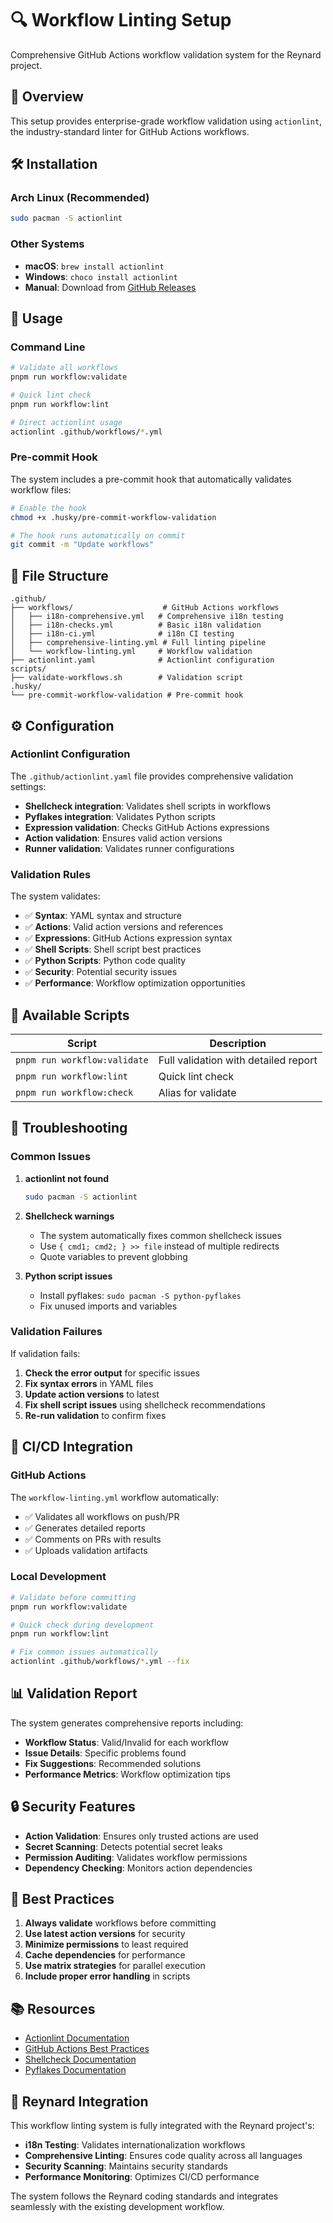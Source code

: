 # 🔍 Workflow Linting Setup

Comprehensive GitHub Actions workflow validation system for the Reynard project.

## 🎯 Overview

This setup provides enterprise-grade workflow validation using `actionlint`, the industry-standard linter for GitHub Actions workflows.

## 🛠️ Installation

### Arch Linux (Recommended)

```bash
sudo pacman -S actionlint
```

### Other Systems

- **macOS**: `brew install actionlint`
- **Windows**: `choco install actionlint`
- **Manual**: Download from [GitHub Releases](https://github.com/rhysd/actionlint/releases)

## 🚀 Usage

### Command Line

```bash
# Validate all workflows
pnpm run workflow:validate

# Quick lint check
pnpm run workflow:lint

# Direct actionlint usage
actionlint .github/workflows/*.yml
```

### Pre-commit Hook

The system includes a pre-commit hook that automatically validates workflow files:

```bash
# Enable the hook
chmod +x .husky/pre-commit-workflow-validation

# The hook runs automatically on commit
git commit -m "Update workflows"
```

## 📁 File Structure

```
.github/
├── workflows/                    # GitHub Actions workflows
│   ├── i18n-comprehensive.yml   # Comprehensive i18n testing
│   ├── i18n-checks.yml          # Basic i18n validation
│   ├── i18n-ci.yml              # i18n CI testing
│   ├── comprehensive-linting.yml # Full linting pipeline
│   └── workflow-linting.yml     # Workflow validation
├── actionlint.yaml              # Actionlint configuration
scripts/
├── validate-workflows.sh        # Validation script
.husky/
└── pre-commit-workflow-validation # Pre-commit hook
```

## ⚙️ Configuration

### Actionlint Configuration

The `.github/actionlint.yaml` file provides comprehensive validation settings:

- **Shellcheck integration**: Validates shell scripts in workflows
- **Pyflakes integration**: Validates Python scripts
- **Expression validation**: Checks GitHub Actions expressions
- **Action validation**: Ensures valid action versions
- **Runner validation**: Validates runner configurations

### Validation Rules

The system validates:

- ✅ **Syntax**: YAML syntax and structure
- ✅ **Actions**: Valid action versions and references
- ✅ **Expressions**: GitHub Actions expression syntax
- ✅ **Shell Scripts**: Shell script best practices
- ✅ **Python Scripts**: Python code quality
- ✅ **Security**: Potential security issues
- ✅ **Performance**: Workflow optimization opportunities

## 🔧 Available Scripts

| Script                       | Description                          |
| ---------------------------- | ------------------------------------ |
| `pnpm run workflow:validate` | Full validation with detailed report |
| `pnpm run workflow:lint`     | Quick lint check                     |
| `pnpm run workflow:check`    | Alias for validate                   |

## 🐛 Troubleshooting

### Common Issues

1. **actionlint not found**

   ```bash
   sudo pacman -S actionlint
   ```

2. **Shellcheck warnings**
   - The system automatically fixes common shellcheck issues
   - Use `{ cmd1; cmd2; } >> file` instead of multiple redirects
   - Quote variables to prevent globbing

3. **Python script issues**
   - Install pyflakes: `sudo pacman -S python-pyflakes`
   - Fix unused imports and variables

### Validation Failures

If validation fails:

1. **Check the error output** for specific issues
2. **Fix syntax errors** in YAML files
3. **Update action versions** to latest
4. **Fix shell script issues** using shellcheck recommendations
5. **Re-run validation** to confirm fixes

## 🚀 CI/CD Integration

### GitHub Actions

The `workflow-linting.yml` workflow automatically:

- ✅ Validates all workflows on push/PR
- ✅ Generates detailed reports
- ✅ Comments on PRs with results
- ✅ Uploads validation artifacts

### Local Development

```bash
# Validate before committing
pnpm run workflow:validate

# Quick check during development
pnpm run workflow:lint

# Fix common issues automatically
actionlint .github/workflows/*.yml --fix
```

## 📊 Validation Report

The system generates comprehensive reports including:

- **Workflow Status**: Valid/Invalid for each workflow
- **Issue Details**: Specific problems found
- **Fix Suggestions**: Recommended solutions
- **Performance Metrics**: Workflow optimization tips

## 🔒 Security Features

- **Action Validation**: Ensures only trusted actions are used
- **Secret Scanning**: Detects potential secret leaks
- **Permission Auditing**: Validates workflow permissions
- **Dependency Checking**: Monitors action dependencies

## 🎯 Best Practices

1. **Always validate** workflows before committing
2. **Use latest action versions** for security
3. **Minimize permissions** to least required
4. **Cache dependencies** for performance
5. **Use matrix strategies** for parallel execution
6. **Include proper error handling** in scripts

## 📚 Resources

- [Actionlint Documentation](https://github.com/rhysd/actionlint)
- [GitHub Actions Best Practices](https://docs.github.com/en/actions/learn-github-actions)
- [Shellcheck Documentation](https://www.shellcheck.net/)
- [Pyflakes Documentation](https://github.com/PyCQA/pyflakes)

## 🦊 Reynard Integration

This workflow linting system is fully integrated with the Reynard project's:

- **i18n Testing**: Validates internationalization workflows
- **Comprehensive Linting**: Ensures code quality across all languages
- **Security Scanning**: Maintains security standards
- **Performance Monitoring**: Optimizes CI/CD performance

The system follows the Reynard coding standards and integrates seamlessly with the existing development workflow.
